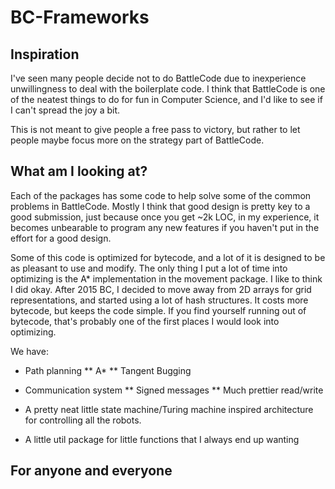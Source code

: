 # BC-Frameworks

## Inspiration

I've seen many people decide not to do BattleCode due to inexperience unwillingness to deal with the boilerplate code. I think that BattleCode is one of the neatest things to do for fun in Computer Science, and I'd like to see if I can't spread the joy a bit.

This is not meant to give people a free pass to victory, but rather to let people maybe focus more on the strategy part of BattleCode. 

## What am I looking at?

Each of the packages has some code to help solve some of the common problems in BattleCode. Mostly I think that good design is pretty key to a good submission, just because once you get ~2k LOC, in my experience, it becomes unbearable to program any new features if you haven't put in the effort for a good design. 

Some of this code is optimized for bytecode, and a lot of it is designed to be as pleasant to use and modify.
The only thing I put a lot of time into optimizing is the A* implementation in the movement package. I like to think I did okay.
After 2015 BC, I decided to move away from 2D arrays for grid representations, and started using a lot of hash structures. It costs more bytecode, but keeps the code simple. If you find yourself running out of bytecode, that's probably one of the first places I would look into optimizing. 

We have:

* Path planning
** A*
** Tangent Bugging

* Communication system
** Signed messages
** Much prettier read/write

* A pretty neat little state machine/Turing machine inspired architecture for controlling all the robots.

* A little util package for little functions that I always end up wanting


## For anyone and everyone

